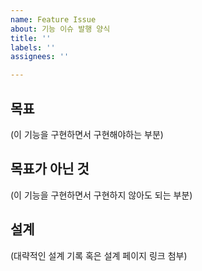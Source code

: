 ```yaml
---
name: Feature Issue
about: 기능 이슈 발행 양식
title: ''
labels: ''
assignees: ''

---
```


## 목표
(이 기능을 구현하면서 구현해야하는 부분)


## 목표가 아닌 것
(이 기능을 구현하면서 구현하지 않아도 되는 부분)


## 설계
(대략적인 설계 기록 혹은 설계 페이지 링크 첨부)
